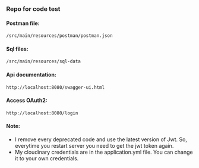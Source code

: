 ### Repo for code test

#### Postman file: 
```/src/main/resources/postman/postman.json```
#### Sql files: 
```/src/main/resources/sql-data```
#### Api documentation: 
```http://localhost:8080/swagger-ui.html```
#### Access OAuth2: 
```http://localhost:8080/login```

#### Note: 
- I remove every deprecated code and use the latest version of Jwt. So, everytime you restart server you need to get the jwt token again. 
- My cloudinary credentials are in the application.yml file. You can change it to your own credentials.
